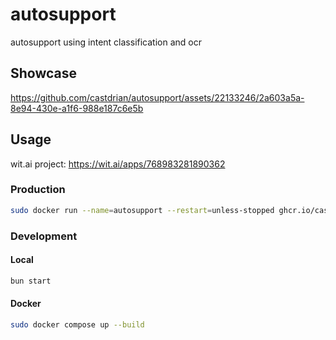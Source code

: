 # autosupport

autosupport using intent classification and ocr

## Showcase

<https://github.com/castdrian/autosupport/assets/22133246/2a603a5a-8e94-430e-a1f6-988e187c6e5b>

## Usage

wit.ai project: <https://wit.ai/apps/768983281890362>

### Production

```bash
sudo docker run --name=autosupport --restart=unless-stopped ghcr.io/castdrian/autosupport:main --env-file .env
```

### Development

#### Local

```bash
bun start
```

#### Docker

```bash
sudo docker compose up --build
```
